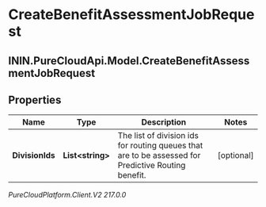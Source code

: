 # CreateBenefitAssessmentJobRequest

## ININ.PureCloudApi.Model.CreateBenefitAssessmentJobRequest

## Properties

|Name | Type | Description | Notes|
|------------ | ------------- | ------------- | -------------|
| **DivisionIds** | **List&lt;string&gt;** | The list of division ids for routing queues that are to be assessed for Predictive Routing benefit. | [optional] |



_PureCloudPlatform.Client.V2 217.0.0_
